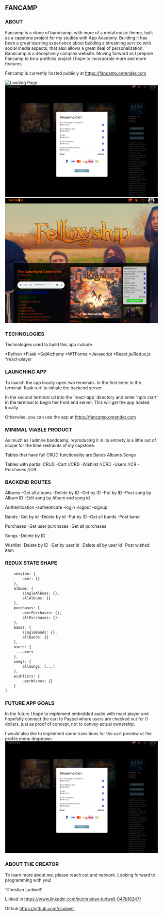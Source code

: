 ## FANCAMP

### ABOUT

Fancamp is a clone of bandcamp, with more of a metal music theme, built as a capstone project for my studies with App Academy. Building it has been a great learning experience about building a streaming service with social media aspects, that also allows a great deal of personalization. Bandcamp is a deceptively complex website. Moving forward as I prepare Fancamp to be a portfolio project I hope to incorporate more and more features.

Fancamp is currently hosted publicly at
https://fancamp.onrender.com

![Landing Page](landing-preview.png)
![Cart Preview](cart-preview.png)
![Fellowship](fellowship.png)

### TECHNOLOGIES

Technologies used to build this app include

*Python
*Flask
*SqlAlchemy
*WTForms
*Javascript
*React.js/Redux.js
*react-player


### LAUNCHING APP

To launch the app locally open two terminals.
In the first enter in the terminal 'flask run' to initiate the backend server.

In the second terminal cd into the 'react-app' directory and enter 'npm start' in the terminal to begin the front end server. This will get the app hosted locally.

Otherwise, you can use the app at
https://fancamp.onrender.com

### MINIMAL VIABLE PRODUCT

As much as I admire bandcamp, reproducing it in its entirety is a little out of scope for the time restraints of my capstone.

Tables that have full CRUD functionality are
Bands
Albums
Songs

Tables with partial CRUD
-Cart //CRD
-Wishlist //CRD
-Users //CR
-Purchases //CR

### BACKEND ROUTES

Albums
-Get all albums
-Delete by ID
-Get by ID
-Put by ID
-Post song by Album ID
-Edit song by Album and song id

Authentication
-authenticate
-login
-logout
-signup

Bands
-Get by id
-Delete by id
-Put by ID
-Get all bands
-Post band

Purchases
-Get user purchases
-Get all purchases

Songs
-Delete by ID

Wishlist
-Delete by ID
-Get by user id
-Delete all by user id
-Post wished item

### REDUX STATE SHAPE

```{
    session: {
        user: {}
    },
    albums: {
        singleAlbums: {},
        allAlbums: {}
    },
    purchases: {
        userPurchases: {},
        allPurchases: {}
    },
    bands: {
        singleBands: {},
        allBands: {}
    },
    users: {
     ...users
    },
    songs: {
        allSongs: [...]
    },
    wishlists: {
        userWishes: {}
    }
}

```
### FUTURE APP GOALS

In the future I hope to implement embedded audio with react player and hopefully connect the cart to Paypal where users are checked out for 0 dollars, just as proof of concept, not to convey actual ownership.

I would also like to implement some transitions for the cart preview or the profile menu dropdown
![Cart Preview](cart-preview.png)


### ABOUT THE CREATOR

To learn more about me, please reach out and network. Looking forward to programming with you!

'Christian Ludwell'

Linked In
https://www.linkedin.com/in/christian-ludwell-047b18247/

Github
https://github.com/cludwell
